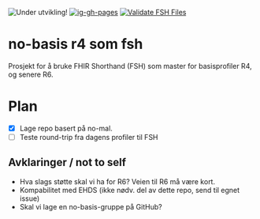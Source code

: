 ![Under utvikling!](https://img.shields.io/badge/Status-Under%20utvikling-orange)
[![ig-gh-pages](https://github.com/HL7Norway/basisprofiler-r4-fsh/actions/workflows/ig-gh-pages.yml/badge.svg)](https://github.com/HL7Norway/basisprofiler-r4-fsh/actions/workflows/ig-gh-pages.yml)
[![Validate FSH Files](https://github.com/HL7Norway/basisprofiler-r4-fsh/actions/workflows/validate-fsh.yml/badge.svg)](https://github.com/HL7Norway/basisprofiler-r4-fsh/actions/workflows/validate-fsh.yml)

# no-basis r4 som fsh

Prosjekt for å bruke FHIR Shorthand (FSH) som master for basisprofiler R4, og senere R6.



# Plan

- [x] Lage repo basert på no-mal. 
- [ ] Teste round-trip fra dagens profiler til FSH

## Avklaringer / not to self

- Hva slags støtte skal vi ha for R6? Veien til R6 må være kort. 
- Kompabilitet med EHDS (ikke nødv. del av dette repo, send til egnet issue) 
- Skal vi lage en no-basis-gruppe på GitHub?
